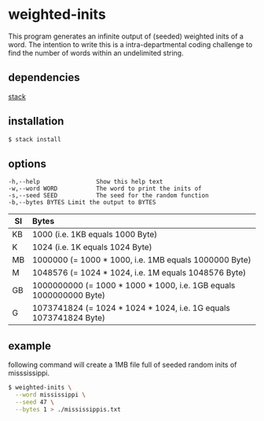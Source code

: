 weighted-inits
==============

This program generates an infinite output of (seeded) weighted inits of a word.
The intention to write this is a intra-departmental coding challenge to find
the number of words within an undelimited string.
## dependencies

[stack](http://haskellstack.org)

## installation

``` sh
$ stack install
```

## options

    -h,--help                Show this help text
    -w,--word WORD           The word to print the inits of
    -s,--seed SEED           The seed for the random function
    -b,--bytes BYTES Limit the output to BYTES

| SI | Bytes                                                              | 
| -- |:------------------------------------------------------------------|
| KB | 1000 (i.e. 1KB equals 1000 Byte)                                   |
| K  | 1024 (i.e. 1K equals 1024 Byte)                                    |
| MB | 1000000 (= 1000 * 1000, i.e. 1MB equals 1000000 Byte)              |
| M  | 1048576 (= 1024 * 1024, i.e. 1M equals 1048576 Byte)               |
| GB | 1000000000 (= 1000 * 1000 * 1000, i.e. 1GB equals 1000000000 Byte) |
| G  | 1073741824 (= 1024 * 1024 * 1024, i.e. 1G equals 1073741824 Byte)  |

## example

following command will create a 1MB file full of seeded random inits of misssissippi.

``` sh
$ weighted-inits \
  --word mississippi \
  --seed 47 \
  --bytes 1 > ./mississippis.txt
```